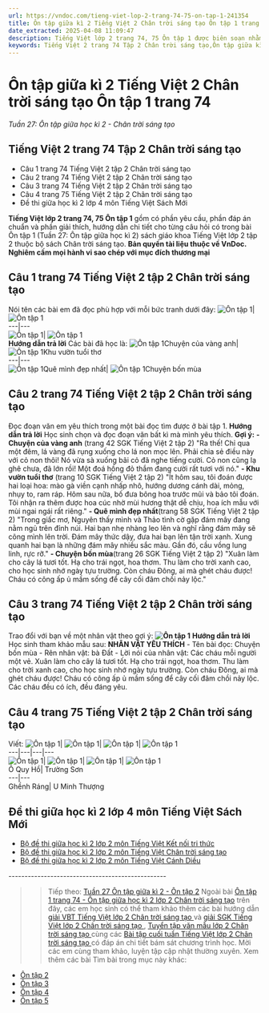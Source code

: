 ```yaml
---
url: https://vndoc.com/tieng-viet-lop-2-trang-74-75-on-tap-1-241354
title: Ôn tập giữa kì 2 Tiếng Việt 2 Chân trời sáng tạo Ôn tập 1 trang 74 - Tuần 27: Ôn tập giữa học kì 2 - Chân trời sáng tạo - VnDoc.com
date_extracted: 2025-04-08 11:09:47
description: Tiếng Việt lớp 2 trang 74, 75 Ôn tập 1 được biên soạn nhằm giúp các em HS đạt kết quả tốt trong quá trình làm bài tập và học tập môn Tiếng Việt lớp 2.
keywords: Tiếng Việt 2 trang 74 Tập 2 Chân trời sáng tạo,Ôn tập giữa kì 2 Tiếng Việt 2 Chân trời sáng tạo Ôn tập 1 trang 74,Tiếng Việt lớp 2 trang 74 Ôn tập 1,Tuần 27 Ôn tập 1,Ôn tập 1,bài Ôn tập 1,Tuần 27 Ôn tập giữa học kì 2,Ôn tập giữa học kì 2,ôn tập giữa học kì II,tiếng việt 2 tuần 27,tiếng việt 2,tiếng việt lớp 2,sách tiếng việt 2,sách tiếng việt lớp 2,bài tập tiếng việt lớp 2,tiếng việt lớp 2 tập 2,học tiếng việt chân trời sáng tạo,chân trời sáng tạo,tiếng việt lớp 2 chân trời
---
```


# Ôn tập giữa kì 2 Tiếng Việt 2 Chân trời sáng tạo Ôn tập 1 trang 74
 _Tuần 27: Ôn tập giữa học kì 2 - Chân trời sáng tạo_
## **Tiếng Việt 2 trang 74 Tập 2 Chân trời sáng tạo**
  * Câu 1 trang 74 Tiếng Việt 2 tập 2 Chân trời sáng tạo 
  * Câu 2 trang 74 Tiếng Việt 2 tập 2 Chân trời sáng tạo 
  * Câu 3 trang 74 Tiếng Việt 2 tập 2 Chân trời sáng tạo 
  * Câu 4 trang 75 Tiếng Việt 2 tập 2 Chân trời sáng tạo 
  * Đề thi giữa học kì 2 lớp 4 môn Tiếng Việt Sách Mới

**Tiếng Việt lớp 2 trang 74, 75 Ôn tập 1** gồm có phần yêu cầu, phần đáp án chuẩn và phần giải thích, hướng dẫn chi tiết cho từng câu hỏi có trong bài Ôn tập 1 \(Tuần 27: Ôn tập giữa học kì 2\)  sách giáo khoa Tiếng Việt lớp 2 tập 2 thuộc bộ sách Chân trời sáng tạo.
**Bản quyền tài liệu thuộc về VnDoc.  
Nghiêm cấm mọi hành vi sao chép với mục đích thương mại**
## **Câu 1 trang 74 Tiếng Việt 2 tập 2 Chân trời sáng tạo**
Nói tên các bài em đã đọc phù hợp với mỗi bức tranh dưới đây:
![Ôn tập 1](https://i.vdoc.vn/data/image/2021/08/24/tieng-viet-lop-2-trang-74-75-on-tap-1-11.jpg)| ![Ôn tập 1](https://i.vdoc.vn/data/image/2021/08/24/tieng-viet-lop-2-trang-74-75-on-tap-1-10.jpg)  
---|---  
![Ôn tập 1](https://i.vdoc.vn/data/image/2021/08/24/tieng-viet-lop-2-trang-74-75-on-tap-1-12.jpg)| ![Ôn tập 1](https://i.vdoc.vn/data/image/2021/08/24/tieng-viet-lop-2-trang-74-75-on-tap-1-13.jpg)  
**Hướng dẫn trả lời**
Các bài đã học là:
![Ôn tập 1](https://i.vdoc.vn/data/image/2021/08/24/tieng-viet-lop-2-trang-74-75-on-tap-1-11.jpg)Chuyện của vàng anh| ![Ôn tập 1](https://i.vdoc.vn/data/image/2021/08/24/tieng-viet-lop-2-trang-74-75-on-tap-1-10.jpg)Khu vườn tuổi thơ  
---|---  
![Ôn tập 1](https://i.vdoc.vn/data/image/2021/08/24/tieng-viet-lop-2-trang-74-75-on-tap-1-12.jpg)Quê mình đẹp nhất| ![Ôn tập 1](https://i.vdoc.vn/data/image/2021/08/24/tieng-viet-lop-2-trang-74-75-on-tap-1-13.jpg)Chuyện bốn mùa  
## **Câu 2 trang 74 Tiếng Việt 2 tập 2 Chân trời sáng tạo**
Đọc đoạn văn em yêu thích trong một bài đọc tìm được ở bài tập 1.
**Hướng dẫn trả lời**
Học sinh chọn và đọc đoạn văn bất kì mà mình yêu thích.
**Gợi ý:**
**\- Chuyện của vàng anh** \(trang 42 SGK Tiếng Việt 2 tập 2\)
"Ra thế\! Chỉ qua một đêm, lá vàng đã rụng xuống cho lá non mọc lên. Phải chia sẻ điều này với cỏ non thôi\! Nó vừa sà xuống bãi cỏ đã nghe tiếng cười. Cỏ non cũng lạ ghê chưa, đã lớn rồi\! Một đoá hồng đỏ thắm đang cười rất tươi với nó."
**\- Khu vườn tuổi thơ** \(trang 10 SGK Tiếng Việt 2 tập 2\)
"Ít hôm sau, tôi đoán được hai loại hoa: mào gà viền cạnh nhấp nhô, hướng dương cánh dài, mỏng, nhụy to, ram ráp. Hôm sau nữa, bố đưa bông hoa trước mũi và bảo tôi đoán. Tôi nhận ra thêm được hoa cúc nhờ mùi hương thật dễ chịu, hoa ích mẫu với mùi ngai ngái rất riêng."
**\- Quê mình đẹp nhất**\(trang 58 SGK Tiếng Việt 2 tập 2\)
"Trong giấc mơ, Nguyên thấy mình và Thảo tình cờ gặp đám mây đang nằm ngủ trên đỉnh núi. Hai bạn nhẹ nhàng leo lên và nghĩ rằng đám mây sẽ cõng mình lên trời. Đám mây thức dậy, đưa hai bạn lên tận trời xanh. Xung quanh hai bạn là những đám mây nhiều sắc màu. Gần đó, cầu vồng lung linh, rực rỡ."
**\- Chuyện bốn mùa**\(trang 26 SGK Tiếng Việt 2 tập 2\)
"Xuân làm cho cây lá tươi tốt. Hạ cho trái ngọt, hoa thơm. Thu làm cho trời xanh cao, cho học sinh nhớ ngày tựu trường. Còn cháu Đông, ai mà ghét cháu được\! Cháu có công ấp ủ mầm sống để cây cối đâm chồi nảy lộc."
## **Câu 3 trang 74 Tiếng Việt 2 tập 2 Chân trời sáng tạo**
Trao đổi với bạn về một nhân vật theo gợi ý:
**![Ôn tập 1](https://i.vdoc.vn/data/image/2021/08/24/tieng-viet-lop-2-trang-74-75-on-tap-1-9.jpg)**
**Hướng dẫn trả lời**
Học sinh tham khảo mẫu sau:
**NHÂN VẬT YÊU THÍCH**
\- Tên bài đọc: Chuyện bốn mùa
\- Rên nhân vật: bà Đất
\- Lời nói của nhân vật: Các cháu mỗi người một vẻ. Xuân làm cho cây lá tươi tốt. Hạ cho trái ngọt, hoa thơm. Thu làm cho trời xanh cao, cho học sinh nhớ ngày tựu trường. Còn cháu Đông, ai mà ghét cháu được\! Cháu có công ấp ủ mầm sống để cây cối đâm chồi nảy lộc. Các cháu đều có ích, đều đáng yêu.
## **Câu 4 trang 75 Tiếng Việt 2 tập 2 Chân trời sáng tạo**
Viết:
![Ôn tập 1](https://i.vdoc.vn/data/image/2021/08/24/tieng-viet-lop-2-trang-74-75-on-tap-1-1.jpg)| ![Ôn tập 1](https://i.vdoc.vn/data/image/2021/08/24/tieng-viet-lop-2-trang-74-75-on-tap-1-2.jpg)| ![Ôn tập 1](https://i.vdoc.vn/data/image/2021/08/24/tieng-viet-lop-2-trang-74-75-on-tap-1-3.jpg)| ![Ôn tập 1](https://i.vdoc.vn/data/image/2021/08/24/tieng-viet-lop-2-trang-74-75-on-tap-1-4.jpg)  
---|---|---|---  
![Ôn tập 1](https://i.vdoc.vn/data/image/2021/08/24/tieng-viet-lop-2-trang-74-75-on-tap-1-5.jpg)| ![Ôn tập 1](https://i.vdoc.vn/data/image/2021/08/24/tieng-viet-lop-2-trang-74-75-on-tap-1-6.jpg)| ![Ôn tập 1](https://i.vdoc.vn/data/image/2021/08/24/tieng-viet-lop-2-trang-74-75-on-tap-1-7.jpg)| ![Ôn tập 1](https://i.vdoc.vn/data/image/2021/08/24/tieng-viet-lop-2-trang-74-75-on-tap-1-8.jpg)  
Ô Quy Hồ| Trường Sơn  
---|---  
Ghềnh Ráng| U Minh Thượng  
## **Đề thi giữa học kì 2 lớp 4 môn Tiếng Việt Sách Mới**
  * [Bộ đề thi giữa học kì 2 lớp 2 môn Tiếng Việt Kết nối tri thức](<https://vndoc.com/bo-de-thi-giua-hoc-ki-2-mon-tieng-viet-lop-2-sach-kn-256892>)
  * [Bộ đề thi giữa học kì 2 lớp 2 môn Tiếng Việt Chân trời sáng tạo](<https://vndoc.com/bo-de-thi-giua-hoc-ki-2-lop-2-mon-tieng-viet-sach-chan-troi-sang-tao-256906>)
  * [Bộ đề thi giữa học kì 2 lớp 2 môn Tiếng Việt Cánh Diều](<https://vndoc.com/bo-de-thi-giua-hoc-ki-2-lop-2-mon-tieng-viet-sach-canh-dieu-256905>)

\-------------------------------------------------
>> Tiếp theo: [Tuần 27 Ôn tập giữa kì 2 - Ôn tập 2](<https://vndoc.com/tieng-viet-lop-2-trang-75-76-on-tap-2-241358>)
Ngoài bài [Ôn tập 1 trang 74 - Ôn tập giữa học kì 2 lớp 2 Chân trời sáng tạo](<https://vndoc.com/tieng-viet-lop-2-trang-74-75-on-tap-1-241354>) trên đây, các em học sinh có thể tham khảo thêm các bài hướng dẫn [ giải VBT Tiếng Việt lớp 2 Chân trời sáng tạo ](<https://vndoc.com/vbt-tieng-viet-lop-2-ctst>) và [ giải SGK Tiếng Việt lớp 2 Chân trời sáng tạo ](<https://vndoc.com/tieng-viet-lop-2-sach-chan-troi-sang-tao>) , [ Tuyển tập văn mẫu lớp 2 Chân trời sáng tạo ](<https://vndoc.com/tap-lam-van-lop-2-ctst>) cùng các [ Bài tập cuối tuần Tiếng Việt lớp 2 Chân trời sáng tạo ](<https://vndoc.com/bai-tap-cuoi-tuan-lop-2-mon-tieng-viet-sach-ctst>) có đáp án chi tiết bám sát chương trình học. Mời các em cùng tham khảo, luyện tập cập nhật thường xuyên.
Xem thêm các bài Tìm bài trong mục này khác:
  * [Ôn tập 2](</tieng-viet-lop-2-trang-75-76-on-tap-2-241358>)
  * [Ôn tập 3](</tieng-viet-lop-2-trang-77-78-on-tap-3-241371>)
  * [Ôn tập 4](</tieng-viet-lop-2-trang-78-79-on-tap-4-241374>)
  * [Ôn tập 5](</tieng-viet-lop-2-trang-80-81-on-tap-5-241379>)

